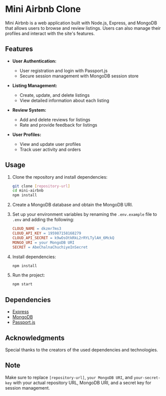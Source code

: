 # Mini Airbnb Clone

Mini Airbnb is a web application built with Node.js, Express, and MongoDB that allows users to browse and review listings. Users can also manage their profiles and interact with the site's features.

## Features

- **User Authentication:**
  - User registration and login with Passport.js
  - Secure session management with MongoDB session store

- **Listing Management:**
  - Create, update, and delete listings
  - View detailed information about each listing

- **Review System:**
  - Add and delete reviews for listings
  - Rate and provide feedback for listings

- **User Profiles:**
  - View and update user profiles
  - Track user activity and orders

## Usage

1. Clone the repository and install dependencies:

    ```bash
    git clone [repository-url]
    cd mini-airbnb
    npm install
    ```

2. Create a MongoDB database and obtain the MongoDB URI.

3. Set up your environment variables by renaming the `.env.example` file to `.env` and adding the following:

    ```makefile
    CLOUD_NAME = dkzmr7ms3
    CLOUD_API_KEY = 195987158168279
    CLOUD_API_SECRET = k9wOsOtkRkL2rRYLTylAH_6MckQ
    MONGO_URI = your MongoDB URI
    SECRET = AbeChalnaChuchiyeInSecret
    ```

4. Install dependencies:

    ```bash
    npm install
    ```

5. Run the project:

    ```bash
    npm start
    ```

## Dependencies

- [Express](https://expressjs.com/)
- [MongoDB](https://www.mongodb.com/)
- [Passport.js](http://www.passportjs.org/)

## Acknowledgments

Special thanks to the creators of the used dependencies and technologies.

## Note

Make sure to replace `[repository-url]`, `your MongoDB URI`, and `your-secret-key` with your actual repository URL, MongoDB URI, and a secret key for session management.
